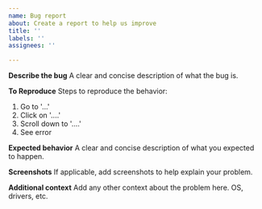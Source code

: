 ```yaml
---
name: Bug report
about: Create a report to help us improve
title: ''
labels: ''
assignees: ''

---
```


<!---
###########################################################################

IMPORTANT: READ FIRST!

If you have any questions please ask on Discord: https://discord.gg/9eMbv7J (documentation might help too: https://bkaradzic.github.io/bgfx/)

Issue tracker is **ONLY** used for reporting bugs. New features should be discussed on our Discord channel: https://discord.gg/9eMbv7J

###########################################################################
-->

**Describe the bug**
A clear and concise description of what the bug is.

**To Reproduce**
Steps to reproduce the behavior:
1. Go to '...'
2. Click on '....'
3. Scroll down to '....'
4. See error

**Expected behavior**
A clear and concise description of what you expected to happen.

**Screenshots**
If applicable, add screenshots to help explain your problem.

**Additional context**
Add any other context about the problem here. OS, drivers, etc.
